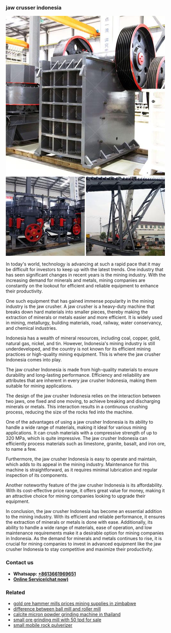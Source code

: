 <h3>jaw crusser indonesia</h3><img src='1708497979.jpg' alt=''><p>In today's world, technology is advancing at such a rapid pace that it may be difficult for investors to keep up with the latest trends. One industry that has seen significant changes in recent years is the mining industry. With the increasing demand for minerals and metals, mining companies are constantly on the lookout for efficient and reliable equipment to enhance their productivity.</p><p>One such equipment that has gained immense popularity in the mining industry is the jaw crusher. A jaw crusher is a heavy-duty machine that breaks down hard materials into smaller pieces, thereby making the extraction of minerals or metals easier and more efficient. It is widely used in mining, metallurgy, building materials, road, railway, water conservancy, and chemical industries.</p><p>Indonesia has a wealth of mineral resources, including coal, copper, gold, natural gas, nickel, and tin. However, Indonesia's mining industry is still underdeveloped, and the country is not known for its efficient mining practices or high-quality mining equipment. This is where the jaw crusher Indonesia comes into play.</p><p>The jaw crusher Indonesia is made from high-quality materials to ensure durability and long-lasting performance. Efficiency and reliability are attributes that are inherent in every jaw crusher Indonesia, making them suitable for mining applications.</p><p>The design of the jaw crusher Indonesia relies on the interaction between two jaws, one fixed and one moving, to achieve breaking and discharging minerals or metals. This interaction results in a continuous crushing process, reducing the size of the rocks fed into the machine.</p><p>One of the advantages of using a jaw crusher Indonesia is its ability to handle a wide range of materials, making it ideal for various mining applications. It can crush materials with a compressive strength of up to 320 MPa, which is quite impressive. The jaw crusher Indonesia can efficiently process materials such as limestone, granite, basalt, and iron ore, to name a few.</p><p>Furthermore, the jaw crusher Indonesia is easy to operate and maintain, which adds to its appeal in the mining industry. Maintenance for this machine is straightforward, as it requires minimal lubrication and regular inspection of its components.</p><p>Another noteworthy feature of the jaw crusher Indonesia is its affordability. With its cost-effective price range, it offers great value for money, making it an attractive choice for mining companies looking to upgrade their equipment.</p><p>In conclusion, the jaw crusher Indonesia has become an essential addition to the mining industry. With its efficient and reliable performance, it ensures the extraction of minerals or metals is done with ease. Additionally, its ability to handle a wide range of materials, ease of operation, and low maintenance requirements make it a desirable option for mining companies in Indonesia. As the demand for minerals and metals continues to rise, it is crucial for mining companies to invest in advanced equipment like the jaw crusher Indonesia to stay competitive and maximize their productivity.</p><h3>Contact us</h3><ul><li><strong>Whatsapp:&nbsp;<a href="https://wa.me/8613661969651">+8613661969651</a></strong></li><li><a href="https://swt.shibang-china.com/?git&amp;zhl&amp;jaw crusser indonesia"><strong>Online Service(chat now)</strong></a></li></ul><h3>Related</h3><ul><li><a href='gold ore hammer mills prices mining supplies in zimbabwe.md'>gold ore hammer mills prices mining supplies in zimbabwe</a></li><li><a href='difference between ball mill and roller mill.md'>difference between ball mill and roller mill</a></li><li><a href='calcite micron powder grinding machine in thailand.md'>calcite micron powder grinding machine in thailand</a></li><li><a href='small ore grinding mill with 50 tpd for sale.md'>small ore grinding mill with 50 tpd for sale</a></li><li><a href='small mobile rock pulverizer.md'>small mobile rock pulverizer</a></li></ul>